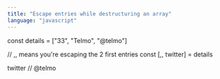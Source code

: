 ```yaml
---
title: "Escape entries while destructuring an array"
language: "javascript"
---
```


const details = ["33", "Telmo", "@telmo"]

// ,, means you're escaping the 2 first entries
const [,, twitter] = details

twitter // @telmo
